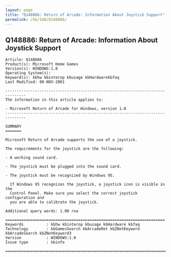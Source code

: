 ```yaml
---
layout: page
title: "Q148886: Return of Arcade: Information About Joystick Support"
permalink: /kb/148/Q148886/
---
```


## Q148886: Return of Arcade: Information About Joystick Support

	Article: Q148886
	Product(s): Microsoft Home Games
	Version(s): WINDOWS:1.0
	Operating System(s): 
	Keyword(s): kbhw kbinterop kbusage kbHardwarekbfaq
	Last Modified: 08-NOV-2001
	
	-------------------------------------------------------------------------------
	The information in this article applies to:
	
	- Microsoft Return of Arcade for Windows, version 1.0 
	-------------------------------------------------------------------------------
	
	SUMMARY
	=======
	
	Microsoft Return of Arcade supports the use of a joystick.
	
	The requirements for the joystick are the following:
	
	- A working sound card.
	
	- The joystick must be plugged into the sound card.
	
	- The joystick must be recognized by Windows 95.
	
	  If Windows 95 recognizes the joystick, a joystick icon is visible in the
	  Control Panel. Make sure you select the correct joystick configuration and
	  you are able to calibrate the joystick.
	
	Additional query words: 1.00 roa
	
	======================================================================
	Keywords          : kbhw kbinterop kbusage kbHardware kbfaq
	Technology        : kbGamesSearch kbArcadeRet kbZNotKeyword kbArcadeSearch kbZNotKeyword3
	Version           : WINDOWS:1.0
	Issue type        : kbinfo
	
	=============================================================================
	
